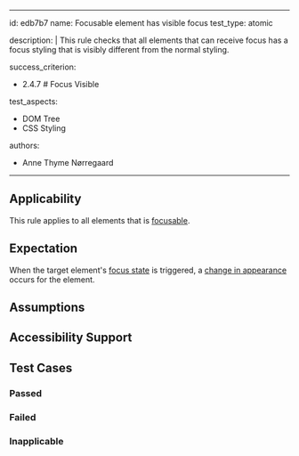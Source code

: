 
---
id: edb7b7
name: Focusable element has visible focus
test_type: atomic

 description: |
  This rule checks that all elements that can receive focus has a focus styling that is visibly different from the normal styling.
  
 success_criterion: 
- 2.4.7 # Focus Visible

 test_aspects:
- DOM Tree
- CSS Styling

 authors:
- Anne Thyme Nørregaard
---

## Applicability

This rule applies to all elements that is [focusable](#focusable).

## Expectation

When the target element's [focus state](#focus-state) is triggered, a [change in appearance](#change-in-appearance) occurs for the element.

## Assumptions

## Accessibility Support

## Test Cases

### Passed

### Failed

### Inapplicable
